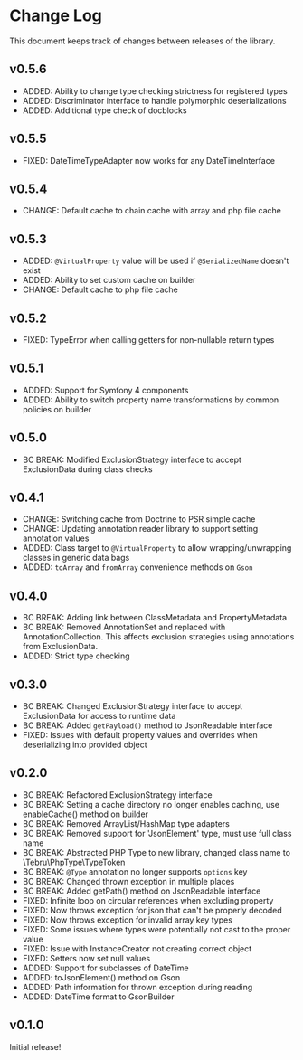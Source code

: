 Change Log
==========

This document keeps track of changes between releases of the library.

v0.5.6
------

* ADDED: Ability to change type checking strictness for registered types
* ADDED: Discriminator interface to handle polymorphic deserializations
* ADDED: Additional type check of docblocks

v0.5.5
------

* FIXED: DateTimeTypeAdapter now works for any DateTimeInterface

v0.5.4
------

* CHANGE: Default cache to chain cache with array and php file cache

v0.5.3
------

* ADDED: `@VirtualProperty` value will be used if `@SerializedName` doesn't exist
* ADDED: Ability to set custom cache on builder
* CHANGE: Default cache to php file cache

v0.5.2
------

* FIXED: TypeError when calling getters for non-nullable return types

v0.5.1
------

* ADDED: Support for Symfony 4 components
* ADDED: Ability to switch property name transformations by common policies on builder

v0.5.0
------

* BC BREAK: Modified ExclusionStrategy interface to accept ExclusionData during class checks

v0.4.1
------

* CHANGE: Switching cache from Doctrine to PSR simple cache
* CHANGE: Updating annotation reader library to support setting
annotation values
* ADDED: Class target to `@VirtualProperty` to allow wrapping/unwrapping classes in generic data bags
* ADDED: `toArray` and `fromArray` convenience methods on `Gson`

v0.4.0
------

* BC BREAK: Adding link between ClassMetadata and PropertyMetadata
* BC BREAK: Removed AnnotationSet and replaced with AnnotationCollection.
This affects exclusion strategies using annotations from ExclusionData.
* ADDED: Strict type checking

v0.3.0
------

* BC BREAK: Changed ExclusionStrategy interface to accept ExclusionData for access to runtime data
* BC BREAK: Added `getPayload()` method to JsonReadable interface
* FIXED: Issues with default property values and overrides when deserializing into provided object

v0.2.0
------

* BC BREAK: Refactored ExclusionStrategy interface
* BC BREAK: Setting a cache directory no longer enables caching, use enableCache() method on builder
* BC BREAK: Removed ArrayList/HashMap type adapters
* BC BREAK: Removed support for 'JsonElement' type, must use full class name
* BC BREAK: Abstracted PHP Type to new library, changed class name to \Tebru\PhpType\TypeToken
* BC BREAK: `@Type` annotation no longer supports `options` key
* BC BREAK: Changed thrown exception in multiple places
* BC BREAK: Added getPath() method on JsonReadable interface
* FIXED: Infinite loop on circular references when excluding property
* FIXED: Now throws exception for json that can't be properly decoded
* FIXED: Now throws exception for invalid array key types
* FIXED: Some issues where types were potentially not cast to the proper value
* FIXED: Issue with InstanceCreator not creating correct object
* FIXED: Setters now set null values
* ADDED: Support for subclasses of DateTime
* ADDED: toJsonElement() method on Gson
* ADDED: Path information for thrown exception during reading
* ADDED: DateTime format to GsonBuilder

v0.1.0
------

Initial release!

